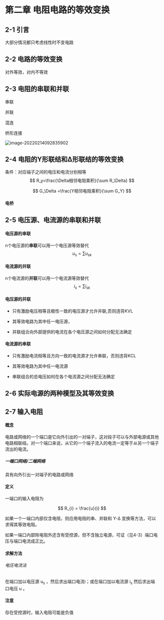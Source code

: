 # 第二章 电阻电路的等效变换

## 2-1 引言

大部分情况都只考虑线性时不变电路

## 2-2 电路的等效变换

对外等效，对内不等效

## 2-3 电阻的串联和并联

串联

并联

混连

桥形连接

![image-20220214092835902](C:\Users\25408\AppData\Roaming\Typora\typora-user-images\image-20220214092835902.png)

## 2-4 电阻的Y形联结和Δ形联结的等效变换

条件：对应端子之间的电压和电流分别相等
$$
R_y=\frac{\Delta相邻电阻乘积}{\sum R_\Delta}
$$

$$
G_\Delta =\frac{Y相邻电阻乘积}{\sum G_Y}
$$



#### 电桥



## 2-5 电压源、电流源的串联和并联

#### 电压源的串联

n个电压源的**串联**可以用一个电压源等效替代
$$
u_{s}=\sum u_{sk}
$$

#### 电流源的并联

n个电流源的**并联**可以用一个电流源等效替代
$$
i_{s}=\sum i_{sk}
$$

#### 电压源的并联

- 只有激励电压相等且极性一致的电压源才允许并联,否则违背KVL

- 其等效电路为其中任一电压源，
- 并联组合向外部提供的电流在各个电压源之间如何分配无法确定

#### 电流源的串联

- 只有激励电流相等且方向一致的电流源才允许串联，否则违背KCL

- 其等效电路为其中任一电流源
- 串联组合的总电压如何在各个电流源之间分配无法确定

## 2-6 实际电源的两种模型及其等效变换

## 2-7 输入电阻

#### 概念

电路或网络的一个端口是它向外引出的一对端子，这对段子可以与外部电源或其他电路相联结。对一个端口来说，从它的一个端子流入的电流一定等于从另一个端子流出的电流。

##### 一端口网络/二端网络

具有向外引出一对端子的电路或网络

#### 定义

一端口的输入电阻为

$$
R_{i} = \frac{u}{i}
$$

如果一个一端口内部仅含电阻，则应用电阻的串、并联和 Y-Δ 变换等方法，可以求得其等效电阻。

如果一端口内部除电阻外还含有受控源，但不含独立电源，可证（见4-3）端口电压与端口电流成正比。

#### 求解方法

###### 电压电流法

在端口加以电压源 u<sub>s</sub> ，然后求出端口电流i；或在端口加以电流源 i<sub>s</sub> 然后求出端口电压 u 。

#### 注意

存在受控源时，输入电阻可能是负值

